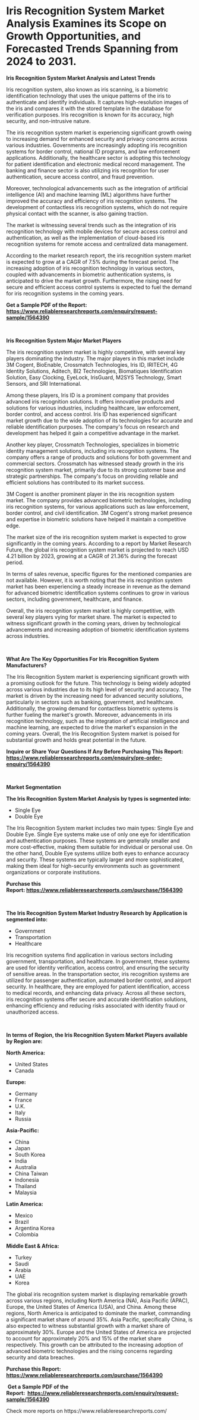 <p><h1>Iris Recognition System Market Analysis Examines its Scope on Growth Opportunities, and Forecasted Trends Spanning from 2024 to 2031.</h1></p><p><strong>Iris Recognition System Market Analysis and Latest Trends</strong></p>
<p><p>Iris recognition system, also known as iris scanning, is a biometric identification technology that uses the unique patterns of the iris to authenticate and identify individuals. It captures high-resolution images of the iris and compares it with the stored template in the database for verification purposes. Iris recognition is known for its accuracy, high security, and non-intrusive nature.</p><p>The iris recognition system market is experiencing significant growth owing to increasing demand for enhanced security and privacy concerns across various industries. Governments are increasingly adopting iris recognition systems for border control, national ID programs, and law enforcement applications. Additionally, the healthcare sector is adopting this technology for patient identification and electronic medical record management. The banking and finance sector is also utilizing iris recognition for user authentication, secure access control, and fraud prevention.</p><p>Moreover, technological advancements such as the integration of artificial intelligence (AI) and machine learning (ML) algorithms have further improved the accuracy and efficiency of iris recognition systems. The development of contactless iris recognition systems, which do not require physical contact with the scanner, is also gaining traction.</p><p>The market is witnessing several trends such as the integration of iris recognition technology with mobile devices for secure access control and authentication, as well as the implementation of cloud-based iris recognition systems for remote access and centralized data management.</p><p>According to the market research report, the iris recognition system market is expected to grow at a CAGR of 7.5% during the forecast period. The increasing adoption of iris recognition technology in various sectors, coupled with advancements in biometric authentication systems, is anticipated to drive the market growth. Furthermore, the rising need for secure and efficient access control systems is expected to fuel the demand for iris recognition systems in the coming years.</p></p>
<p><strong>Get a Sample PDF of the Report:&nbsp; <a href="https://www.reliableresearchreports.com/enquiry/request-sample/1564390">https://www.reliableresearchreports.com/enquiry/request-sample/1564390</a></strong></p>
<p>&nbsp;</p>
<p><strong>Iris Recognition System Major Market Players</strong></p>
<p><p>The iris recognition system market is highly competitive, with several key players dominating the industry. The major players in this market include 3M Cogent, BioEnable, Crossmatch Technologies, Iris ID, IRITECH, 4G Identity Solutions, Aditech, BI2 Technologies, Biomatiques Identification Solution, Easy Clocking, EyeLock, IrisGuard, M2SYS Technology, Smart Sensors, and SRI International.</p><p>Among these players, Iris ID is a prominent company that provides advanced iris recognition solutions. It offers innovative products and solutions for various industries, including healthcare, law enforcement, border control, and access control. Iris ID has experienced significant market growth due to the wide adoption of its technologies for accurate and reliable identification purposes. The company's focus on research and development has helped it gain a competitive advantage in the market.</p><p>Another key player, Crossmatch Technologies, specializes in biometric identity management solutions, including iris recognition systems. The company offers a range of products and solutions for both government and commercial sectors. Crossmatch has witnessed steady growth in the iris recognition system market, primarily due to its strong customer base and strategic partnerships. The company's focus on providing reliable and efficient solutions has contributed to its market success.</p><p>3M Cogent is another prominent player in the iris recognition system market. The company provides advanced biometric technologies, including iris recognition systems, for various applications such as law enforcement, border control, and civil identification. 3M Cogent's strong market presence and expertise in biometric solutions have helped it maintain a competitive edge.</p><p>The market size of the iris recognition system market is expected to grow significantly in the coming years. According to a report by Market Research Future, the global iris recognition system market is projected to reach USD 4.21 billion by 2023, growing at a CAGR of 21.36% during the forecast period.</p><p>In terms of sales revenue, specific figures for the mentioned companies are not available. However, it is worth noting that the iris recognition system market has been experiencing a steady increase in revenue as the demand for advanced biometric identification systems continues to grow in various sectors, including government, healthcare, and finance.</p><p>Overall, the iris recognition system market is highly competitive, with several key players vying for market share. The market is expected to witness significant growth in the coming years, driven by technological advancements and increasing adoption of biometric identification systems across industries.</p></p>
<p>&nbsp;</p>
<p><strong>What Are The Key Opportunities For Iris Recognition System Manufacturers?</strong></p>
<p><p>The Iris Recognition System market is experiencing significant growth with a promising outlook for the future. This technology is being widely adopted across various industries due to its high level of security and accuracy. The market is driven by the increasing need for advanced security solutions, particularly in sectors such as banking, government, and healthcare. Additionally, the growing demand for contactless biometric systems is further fueling the market's growth. Moreover, advancements in iris recognition technology, such as the integration of artificial intelligence and machine learning, are expected to drive the market's expansion in the coming years. Overall, the Iris Recognition System market is poised for substantial growth and holds great potential in the future.</p></p>
<p><strong>Inquire or Share Your Questions If Any Before Purchasing This Report: <a href="https://www.reliableresearchreports.com/enquiry/pre-order-enquiry/1564390">https://www.reliableresearchreports.com/enquiry/pre-order-enquiry/1564390</a></strong></p>
<p>&nbsp;</p>
<p><strong>Market Segmentation</strong></p>
<p><strong>The Iris Recognition System Market Analysis by types is segmented into:</strong></p>
<p><ul><li>Single Eye</li><li>Double Eye</li></ul></p>
<p><p>The Iris Recognition System market includes two main types: Single Eye and Double Eye. Single Eye systems make use of only one eye for identification and authentication purposes. These systems are generally smaller and more cost-effective, making them suitable for individual or personal use. On the other hand, Double Eye systems utilize both eyes to enhance accuracy and security. These systems are typically larger and more sophisticated, making them ideal for high-security environments such as government organizations or corporate institutions.</p></p>
<p><strong>Purchase this Report:&nbsp;<a href="https://www.reliableresearchreports.com/purchase/1564390">https://www.reliableresearchreports.com/purchase/1564390</a></strong></p>
<p>&nbsp;</p>
<p><strong>The Iris Recognition System Market Industry Research by Application is segmented into:</strong></p>
<p><ul><li>Government</li><li>Transportation</li><li>Healthcare</li></ul></p>
<p><p>Iris recognition systems find application in various sectors including government, transportation, and healthcare. In government, these systems are used for identity verification, access control, and ensuring the security of sensitive areas. In the transportation sector, iris recognition systems are utilized for passenger authentication, automated border control, and airport security. In healthcare, they are employed for patient identification, access to medical records, and enhancing data privacy. Across all these sectors, iris recognition systems offer secure and accurate identification solutions, enhancing efficiency and reducing risks associated with identity fraud or unauthorized access.</p></p>
<p>&nbsp;</p>
<p><strong>In terms of Region, the Iris Recognition System Market Players available by Region are:</strong></p>
<p>
    <p> <strong> North America: </strong>
        <ul>
            <li>United States</li>
            <li>Canada</li>
        </ul>
        </p> 
    <p> <strong> Europe: </strong>
        <ul>
            <li>Germany</li>
            <li>France</li>
            <li>U.K.</li>
            <li>Italy</li>
            <li>Russia</li>
        </ul>
        </p> 
    <p> <strong> Asia-Pacific: </strong>
        <ul>
            <li>China</li>
            <li>Japan</li>
            <li>South Korea</li>
            <li>India</li>
            <li>Australia</li>
            <li>China Taiwan</li>
            <li>Indonesia</li>
            <li>Thailand</li>
            <li>Malaysia</li>
        </ul>
        </p> 
    <p> <strong> Latin America: </strong>
        <ul>
            <li>Mexico</li>
            <li>Brazil</li>
            <li>Argentina Korea</li>
            <li>Colombia</li>
        </ul>
        </p> 
    <p> <strong> Middle East & Africa: </strong>
        <ul>
            <li>Turkey</li>
            <li>Saudi</li>
            <li>Arabia</li>
            <li>UAE</li>
            <li>Korea</li>
        </ul>
    </p>
    </p>
<p><p>The global iris recognition system market is displaying remarkable growth across various regions, including North America (NA), Asia Pacific (APAC), Europe, the United States of America (USA), and China. Among these regions, North America is anticipated to dominate the market, commanding a significant market share of around 35%. Asia Pacific, specifically China, is also expected to witness substantial growth with a market share of approximately 30%. Europe and the United States of America are projected to account for approximately 20% and 15% of the market share respectively. This growth can be attributed to the increasing adoption of advanced biometric technologies and the rising concerns regarding security and data breaches.</p></p>
<p><strong>Purchase this Report: <a href="https://www.reliableresearchreports.com/purchase/1564390">https://www.reliableresearchreports.com/purchase/1564390</a></strong></p>
<p>&nbsp;<strong>Get a Sample PDF of the Report:&nbsp;&nbsp;<a href="https://www.reliableresearchreports.com/enquiry/request-sample/1564390">https://www.reliableresearchreports.com/enquiry/request-sample/1564390</a></strong></p>
<p><strong></strong></p>
<p>Check more reports on https://www.reliableresearchreports.com/</p>